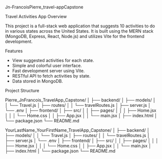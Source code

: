 Jn-FrancoisPierre_travel-appCapstone
 
Travel Activities App
Overview

This project is a full-stack web application that suggests 10 activities to do in various states across the United States. It is built using the MERN stack (MongoDB, Express, React, Node.js) and utilizes Vite for the frontend development.

Features

- View suggested activities for each state.
- Simple and colorful user interface.
- Fast development server using Vite.
- RESTful API to fetch activities by state.
- Data stored in MongoDB.

Project Structure

Pierre_JnFrancois_TravelApp_Capstone/
│
├── backend/
│ ├── models/
│ │ └── Travel.js
│ ├── routes/
│ │ └── travelRoutes.js
│ ├── server.js
│ └── .env
│
├── frontend/
│ ├── src/
│ │ ├── pages/
│ │ │ ├── Home.jsx
│ │ │ └── Home.css
│ │ ├── App.jsx
│ │ └── main.jsx
│ ├── index.html
│ └── package.json
└── README.md

YourLastName_YourFirstName_TravelApp_Capstone/
│
├── backend/
│   ├── models/
│   │   └── Travel.js
│   ├── routes/
│   │   └── travelRoutes.js
│   ├── server.js
│   └── .env
│
├── frontend/
│   ├── src/
│   │   ├── pages/
│   │   │   ├── Home.jsx
│   │   │   └── Home.css
│   │   ├── App.jsx
│   │   └── main.jsx
│   ├── index.html
│   └── package.json
└── README.md

